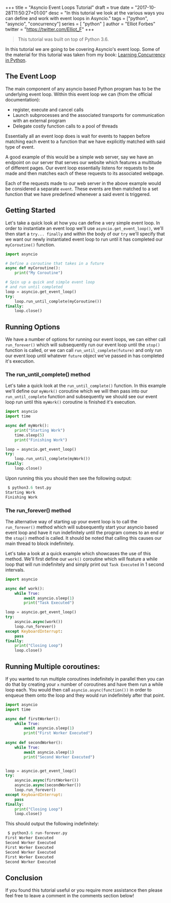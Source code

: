+++
title = "Asyncio Event Loops Tutorial"
draft = true
date = "2017-10-28T11:50:27+01:00"
desc = "In this tutorial we look at the various ways you can define and work with event loops in Asyncio."
tags = ["python", "asyncio", "concurrency"]
series = [ "python" ]
author = "Elliot Forbes"
twitter = "https://twitter.com/Elliot_F"
+++

> This tutorial was built on top of Python 3.6.

In this tutorial we are going to be covering Asyncio's event loop. Some of the material for this tutorial was taken from my book: [Learning Concurrency in Python](https://www.packtpub.com/application-development/learning-concurrency-python).  

## The Event Loop 

The main component of any asyncio based Python program has to be the underlying event loop. Within this event loop we can (from the official documentation): 

* register, execute and cancel calls
* Launch subprocesses and the associated transports for communication with an external program
* Delegate costly function calls to a pool of threads

Essentially all an event loop does is wait for events to happen before matching each event to a function that we have explicitly matched with said type of event.

A good example of this would be a simple web server, say we have an endpoint on our server that serves our website which features a multitude of different pages. Our event loop essentially listens for requests to be made and then matches each of these requests to its associated webpage. 

Each of the requests made to our web server in the above example would be considered a separate `event`. These events are then matched to a set function that we have predefined whenever a said event is triggered. 

## Getting Started

Let's take a quick look at how you can define a very simple event loop. In order to instantiate an event loop we'll use `asyncio.get_event_loop()`, we'll then start a `try... finally` and within the body of our `try` we'll specify that we want our newly instantiated event loop to run until it has completed our `myCoroutine()` function.

~~~py
import asyncio

# Define a coroutine that takes in a future
async def myCoroutine():
    print("My Coroutine")

# Spin up a quick and simple event loop 
# and run until completed
loop = asyncio.get_event_loop()
try:
    loop.run_until_complete(myCoroutine())
finally:
    loop.close()
~~~

## Running Options

We have a number of options for running our event loops, we can either call `run_forever()` which will subsequently run our event loop until the `stop()` function is called, or we can call `run_until_complete(future)` and only run our event loop until whatever `future` object we've passed in has completed it's execution.

### The run_until_complete() method

Let's take a quick look at the `run_until_complete()` function. In this example we'll define our `myWork()` coroutine which we will then pass into our `run_until_complete` function and subsequently we should see our event loop run until this `myWork()` coroutine is finished it's execution.

~~~py
import asyncio
import time

async def myWork():
    print("Starting Work")
    time.sleep(5)
    print("Finishing Work")

loop = asyncio.get_event_loop()
try:
    loop.run_until_complete(myWork())
finally:
    loop.close()
~~~

Upon running this you should then see the following output:

~~~py
 $ python3.6 test.py
Starting Work
Finishing Work
~~~

### The run_forever() method

The alternative way of starting up your event loop is to call the `run_forever()` method which will subsequently start your asyncio based event loop and have it run indefinitely until the program comes to an end or the `stop()` method is called. It should be noted that calling this causes our main thread to block indefinitely. 

Let's take a look at a quick example which showcases the use of this method. We'll first define our `work()` coroutine which will feature a while loop that will run indefinitely and simply print out `Task Executed` in 1 second intervals. 

~~~py
import asyncio

async def work():
    while True:
        await asyncio.sleep(1)
        print("Task Executed")

loop = asyncio.get_event_loop()
try:
    asyncio.async(work())
    loop.run_forever()
except KeyboardInterrupt:
    pass
finally:
    print("Closing Loop")
    loop.close()
~~~ 

## Running Multiple coroutines:

If you wanted to run multiple coroutines indefinitely in parallel then you can do that by creating your `x` number of coroutines and have them run a while loop each. You would then call `asyncio.async(function())` in order to enqueue them onto the loop and they would run indefinitely after that point.

~~~py
import asyncio
import time

async def firstWorker():
    while True:
        await asyncio.sleep(1)
        print("First Worker Executed")
        
async def secondWorker():
    while True:
        await asyncio.sleep(1)
        print("Second Worker Executed")


loop = asyncio.get_event_loop()
try:
    asyncio.async(firstWorker())
    asyncio.async(secondWorker())
    loop.run_forever()
except KeyboardInterrupt:
    pass
finally:
    print("Closing Loop")
    loop.close()
~~~

This should output the following indefinitely:

~~~py
 $ python3.6 run-forever.py
First Worker Executed
Second Worker Executed
First Worker Executed
Second Worker Executed
First Worker Executed
Second Worker Executed
~~~

## Conclusion

If you found this tutorial useful or you require more assistance then please feel free to leave a comment in the comments section below!



